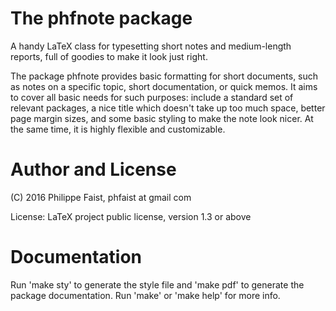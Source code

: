 # The phfnote package

A handy LaTeX class for typesetting short notes and medium-length reports, full
of goodies to make it look just right.

The package phfnote provides basic formatting for short documents, such as notes
on a specific topic, short documentation, or quick memos. It aims to cover all
basic needs for such purposes: include a standard set of relevant packages, a
nice title which doesn't take up too much space, better page margin sizes, and
some basic styling to make the note look nicer. At the same time, it is highly
flexible and customizable.

# Author and License

(C) 2016 Philippe Faist, phfaist at gmail com

License: LaTeX project public license, version 1.3 or above

# Documentation

Run 'make sty' to generate the style file and 'make pdf' to generate the package
documentation. Run 'make' or 'make help' for more info.

